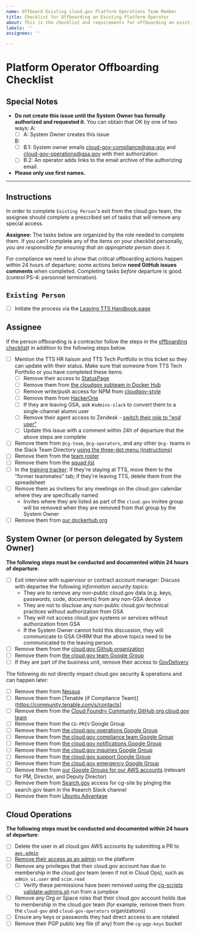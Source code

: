 ```yaml
---
name: Offboard Existing cloud.gov Platform Operations Team Member
title: Checklist for Offboarding an Existing Platform Operator
about: This is the checklist and requirements for offboarding an existing platform operator to the cloud.gov team
labels: ''
assignees: ''

---
```


# Platform Operator Offboarding Checklist

## Special Notes

- **Do not create this issue until the System Owner has formally authorized and requested it.** You can obtain that OK by one of two ways:
  A:
  - [ ] A: System Owner creates this issue

  B:
  - [ ] B.1: System owner emails cloud-gov-compliance@gsa.gov and cloud-gov-operations@gsa.gov with their authorization
  - [ ] B.2: An operator adds links to the email archive of the authorizing email.
- **Please only use first names.**

---

## Instructions

In order to complete `Existing Person`'s exit from the cloud.gov team, the assignee should complete a prescribed set of tasks that will remove any special access.

**Assignee:** The tasks below are organized by the role needed to complete them. If you can’t complete any of the items on your checklist personally, _you are responsible for ensuring that an appropriate person does it_.

For compliance we need to show that critical offboarding actions happen within 24 hours of departure; some actions below **need GitHub issues comments** when completed. Completing tasks _before_ departure is good. (control PS-4: personnel termination).

## `Existing Person`

- [ ] Initiate the process via the [Leaving TTS Handbook page](https://handbook.18f.gov/leaving-tts/)

## Assignee

If the person offboarding is a contractor follow the steps in the [offboarding checklist](https://docs.google.com/spreadsheets/d/1u5GQ2i4u20x3r1ryXifWf99ZM_U6BPOu-rHaoFADZ6k/edit#gid=1078790596)t in addition to the following steps below.

- [ ] Mention the TTS HR liaison and TTS Tech Portfolio in this ticket so they can update with their status. Make sure that someone from TTS Tech Portfolio or you have completed these items:
  - [ ] Remove their access to [StatusPage](https://manage.statuspage.io/organizations/btc69fwyvjh7/team) 
  - [ ] Remove them from [the cloudgov subteam in Docker Hub](https://hub.docker.com/u/18fgsa/dashboard/teams/?team=cloudgov)
  - [ ] Remove write/push access for NPM from [cloudgov-style](https://www.npmjs.com/package/cloudgov-style)
  - [ ] Remove them from [HackerOne](https://hackerone.com/)
  - [ ] If they are leaving GSA, ask `#admins-slack` to convert them to a single-channel alumni user
  - [ ] Remove their agent access to Zendesk - [switch their role to "end user"](https://cloud-gov.zendesk.com/agent/admin/people)
  - [ ] Update this issue with a comment within 24h of departure that the above steps are complete
- [ ] Remove them from `@cg-team`, `@cg-operators`, and any other `@cg-` teams in the Slack Team Directory [using the three-dot menu (instructions)](https://get.slack.help/hc/en-us/articles/212906697-User-Groups)
- [ ] Remove them from the [team roster](https://docs.google.com/spreadsheets/d/187663k5MYJBNlKExLu_nhuovcZQfIbqYCu2n4noNY1o/edit#gid=0)
- [ ] Remove them from the [squad list](https://github.com/18F/cg-product/blob/master/DeliveryProcess.md#squads)
- [ ] In the [training tracker](https://docs.google.com/spreadsheets/d/1hqU6cNeEB293OT0j3OvbdAFRkrf2zDOrPVxGfnr4sSw/edit#gid=0): if they're staying at TTS, move them to the "former teammates" tab; if they're leaving TTS, delete them from the spreadsheet
- [ ] Remove them as invitees for any meetings on the cloud.gov calendar where they are specifically named
    - Invites where they are listed as part of the `cloud.gov` invitee group will be removed when they are removed from that group by the System Owner
- [ ] Remove them from [our dockerhub org](https://hub.docker.com/orgs/cloudgov)

## System Owner (or person delegated by System Owner)

**The following steps must be conducted and documented within 24 hours of departure**:

- [ ] Exit interview with supervisor or contract account manager: Discuss with departee the following _information security topics_:
  - They are to remove any non-public cloud.gov data (e.g. keys, passwords, code, documents) from any non-GSA device
  - They are not to disclose any non-public cloud.gov technical practices without authorization from GSA
  - They will not access cloud.gov systems or services without authorization from GSA
  - If the System Owner cannot hold this discussion, they will communicate to GSA OHRM that the above topics need to be communicated to the leaving person.
- [ ] Remove them from the [cloud.gov Github organization](https://github.com/orgs/cloud-gov/people)
- [ ] Remove them from [the cloud.gov team Google Group](https://groups.google.com/a/gsa.gov/forum/?hl=en#!managemembers/cloud-gov/members/active)
- [ ] If they are part of the business unit, remove their access to [GovDelivery](https://admin.govdelivery.com/administrators)

The following do not directly impact cloud.gov security & operations and can happen later:

- [ ] Remove them from [Nessus](https://nessus.fr.cloud.gov/#/settings/users)
- [ ] Remove them from [Tenable (if Compliance Team)](https://community.tenable.com/s/contacts]
- [ ] Remove them from the [Cloud Foundry Community GitHub org cloud.gov team](https://github.com/orgs/cloudfoundry-community/teams/cloud-gov/members)
- [ ] Remove them from the `CG-PRIV` Google Group
- [ ] Remove them from [the cloud.gov operations Google Group](https://groups.google.com/a/gsa.gov/forum/#!managemembers/cloud-gov-operations/members/active)
- [ ] Remove them from [the cloud.gov compliance team Google Group](https://groups.google.com/a/gsa.gov/forum/?hl=en#!managemembers/cloud-gov-compliance/members/active)
- [ ] Remove them from [the cloud.gov notifications Google Group](https://groups.google.com/a/gsa.gov/forum/?hl=en#!managemembers/cloud-gov-notifications/members/active)
- [ ] Remove them from [the cloud.gov inquiries Google Group](https://groups.google.com/a/gsa.gov/forum/?hl=en#!managemembers/cloud-gov-inquiries/members/active)
- [ ] Remove them from [the cloud.gov support Google Group](https://groups.google.com/a/gsa.gov/forum/?hl=en#!managemembers/cloud-gov-support/members/active)
- [ ] Remove them from [the cloud.gov emergency Google Group](https://groups.google.com/a/gsa.gov/forum/?hl=en#!managemembers/cloud-gov-emergency/members/active)
- [ ] Remove them from [our Google Groups for our AWS accounts](https://docs.google.com/document/d/110o1L7EOby3hvE5d-cDhg2LBLHymbZLnMPe9kuk4qp8/edit#) (relevant for PM, Director, and Deputy Director)
- [ ] Remove them from [Search.gov](https://search.gov/) access for cg-site by pinging the search.gov team in the #search Slack channel
- [ ] Remove them from [Ubuntu Advantage](https://ubuntu.com/pro/users)

## Cloud Operations

**The following steps must be conducted and documented within 24 hours of departure**:

- [ ] Delete the user in all cloud.gov AWS accounts by submitting a PR to [`aws-admin`](https://github.com/cloud-gov/aws-admin)
- [ ] [Remove their access as an admin](https://cloud.gov/docs/ops/managing-users/#managing-admins) on the platform
- [ ] Remove any privileges that their cloud.gov account has due to membership in the cloud.gov team (even if not in Cloud Ops), such as `admin_ui.user` and `scim.read`
    - [ ] Verify these permissions have been removed using the [cg-scripts validate-admins.sh](https://github.com/18F/cg-scripts/blob/master/validate-admins.sh) run from a jumpbox
- [ ] Remove any Org or Space roles that their cloud.gov account holds due to membership in the cloud.gov team (for example, remove them from the `cloud-gov` and `cloud-gov-operators` organizations)
- [ ] Ensure any keys or passwords they had direct access to are rotated
- [ ] Remove their PGP public key file (if any) from the `cg-pgp-keys` bucket
